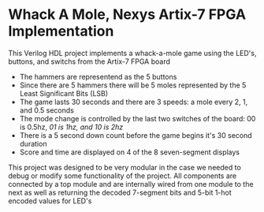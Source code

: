 # Whack A Mole, Nexys Artix-7 FPGA Implementation

This Verilog HDL project implements a whack-a-mole game using the LED's, buttons, and switchs from the Artix-7 FPGA board
- The hammers are representend as the 5 buttons
- Since there are 5 hammers there will be 5 moles represented by the 5 Least Significant Bits (LSB)
- The game lasts 30 seconds and there are 3 speeds: a mole every 2, 1, and 0.5 seconds
- The mode change is controlled by the last two switches of the board: 00 is 0.5hz, _01 is 1hz, and 10 is 2hz_
- There is a 5 second down count before the game begins it's 30 second duration
- Score and time are displayed on 4 of the 8 seven-segment displays

This project was designed to be very modular in the case we needed to debug or modify some functionality of the project. All components are connected by a top module and are internally wired from one module to the next as well as returning the decoded 7-segment bits and 5-bit 1-hot encoded values for LED's
